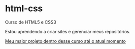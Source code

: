 # html-css
 Curso de HTML5 e CSS3

Estou aprendendo a criar sites e gerenciar meus repositórios.

<a href="https://screm1n.github.io/socialmedia-project"> Meu maior projeto dentro desse curso até o atual momento
